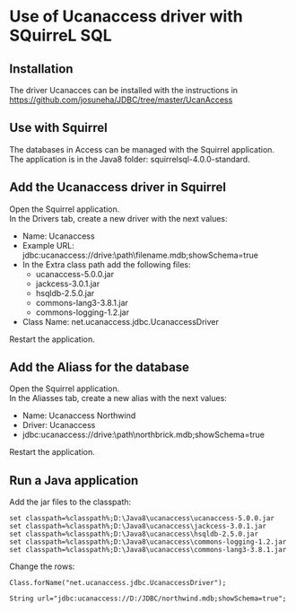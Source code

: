 # Use of Ucanaccess driver with SQuirreL SQL  

## Installation
The driver Ucanacces can be installed with the instructions in <https://github.com/josuneha/JDBC/tree/master/UcanAccess>

## Use with Squirrel
The databases in Access can be managed with the Squirrel application.  
The application is in the Java8 folder: squirrelsql-4.0.0-standard.  

## Add the Ucanaccess driver in Squirrel
Open the Squirrel application.  
In the Drivers tab, create a new driver with the next values:
- Name: Ucanaccess
- Example URL: jdbc:ucanaccess://drive:\path\filename.mdb;showSchema=true
- In the Extra class path add the following files:
  - ucanaccess-5.0.0.jar
  - jackcess-3.0.1.jar
  - hsqldb-2.5.0.jar
  - commons-lang3-3.8.1.jar
  - commons-logging-1.2.jar
- Class Name: net.ucanaccess.jdbc.UcanaccessDriver

Restart the application. 
  
## Add the Aliass for the database
Open the Squirrel application.  
In the Aliasses tab, create a new alias with the next values:
- Name: Ucanaccess Northwind
- Driver: Ucanaccess
- jdbc:ucanaccess://drive:\path\northbrick.mdb;showSchema=true

Restart the application. 

## Run a Java application
Add the jar files to the classpath:

```
set classpath=%classpath%;D:\Java8\ucanaccess\ucanaccess-5.0.0.jar
set classpath=%classpath%;D:\Java8\ucanaccess\jackcess-3.0.1.jar
set classpath=%classpath%;D:\Java8\ucanaccess\hsqldb-2.5.0.jar
set classpath=%classpath%;D:\Java8\ucanaccess\commons-logging-1.2.jar
set classpath=%classpath%;D:\Java8\ucanaccess\commons-lang3-3.8.1.jar
```

Change the rows:
```
Class.forName("net.ucanaccess.jdbc.UcanaccessDriver");

String url="jdbc:ucanaccess://D:/JDBC/northwind.mdb;showSchema=true";


```
